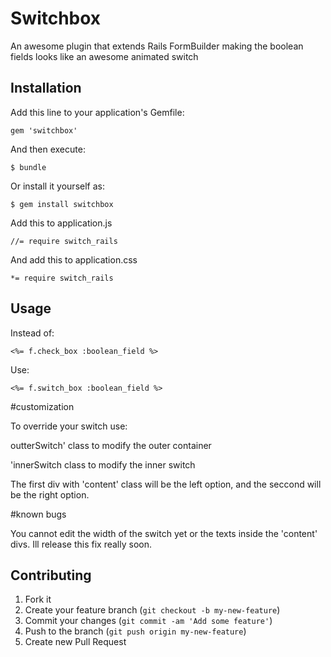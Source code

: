 # Switchbox

An awesome plugin that extends Rails FormBuilder making the boolean fields looks like an awesome animated switch

## Installation

Add this line to your application's Gemfile:

    gem 'switchbox'

And then execute:

    $ bundle

Or install it yourself as:

    $ gem install switchbox

Add this to application.js

    //= require switch_rails

And add this to application.css

    *= require switch_rails

## Usage

Instead of:

    <%= f.check_box :boolean_field %>

Use:

    <%= f.switch_box :boolean_field %>

#customization

To override your switch use:

 outterSwitch' class to modify the outer container

 'innerSwitch class to modify the inner switch

 The first div with 'content' class will be the left option, and the seccond will be the right option.

 #known bugs

 You cannot edit the width of the switch yet or the texts inside the 'content' divs.  Ill release this fix really soon.

## Contributing

1. Fork it
2. Create your feature branch (`git checkout -b my-new-feature`)
3. Commit your changes (`git commit -am 'Add some feature'`)
4. Push to the branch (`git push origin my-new-feature`)
5. Create new Pull Request
